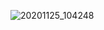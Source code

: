 ![20201125_104248](https://user-images.githubusercontent.com/77724889/185783058-bd03bf91-2c73-4359-bae2-0e3a8e13db10.jpg)
